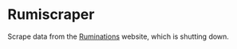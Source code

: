 # Rumiscraper
Scrape data from the [Ruminations](http://ruminations.com) website, which is shutting down.